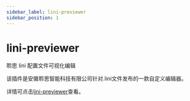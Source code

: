 ```yaml
---
sidebar_label: lini-previewer
sidebar_position: 1
---
```


# lini-previewer

聆思 lini 配置文件可视化编辑

该插件是安徽聆思智能科技有限公司针对.lini文件发布的一款自定义编辑器。

详情可点击[lini-previewer](https://marketplace.visualstudio.com/items?itemName=listenai.lini-previewer)查看。